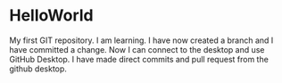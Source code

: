 # HelloWorld
My first GIT repository.  I am learning.  I have now created a branch and I have committed a change.  Now I can connect to the desktop and use GitHub Desktop.  I have made direct commits and pull request from the github desktop.

